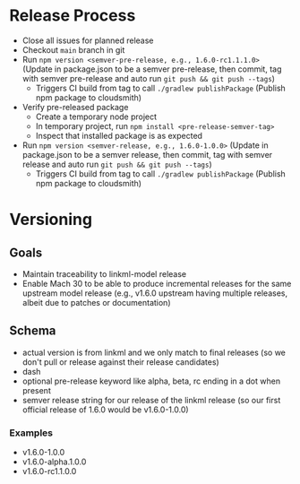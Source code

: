 # Release Process

- Close all issues for planned release
- Checkout `main` branch in git
- Run `npm version <semver-pre-release, e.g., 1.6.0-rc1.1.1.0>` (Update in package.json to be a semver pre-release, then commit, tag with semver pre-release and auto run `git push && git push --tags`)
  - Triggers CI build from tag to call `./gradlew publishPackage` (Publish npm package to cloudsmith)
- Verify pre-released package
  - Create a temporary node project
  - In temporary project, run `npm install <pre-release-semver-tag>`
  - Inspect that installed package is as expected
- Run `npm version <semver-release, e.g., 1.6.0-1.0.0>` (Update in package.json to be a semver release, then commit, tag with semver release and auto run `git push && git push --tags`)
  - Triggers CI build from tag to call `./gradlew publishPackage` (Publish npm package to cloudsmith)

# Versioning

## Goals

- Maintain traceability to linkml-model release
- Enable Mach 30 to be able to produce incremental releases for the same upstream model release (e.g., v1.6.0 upstream having multiple releases, albeit due to patches or documentation)

## Schema

- actual version is from linkml and we only match to final releases (so we don't pull or release against their release candidates)
- dash
- optional pre-release keyword like alpha, beta, rc ending in a dot when present
- semver release string for our release of the linkml release (so our first official release of 1.6.0 would be v1.6.0-1.0.0)

### Examples

- v1.6.0-1.0.0
- v1.6.0-alpha.1.0.0
- v1.6.0-rc1.1.0.0
